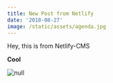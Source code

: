 ```yaml
---
title: New Post from Netlify
date: '2018-08-27'
image: /static/assets/agenda.jpg
---
```

Hey, this is from Netlify-CMS

**Cool**

![null](/assets/bigstock-manager-and-clock-21327020.jpg)
